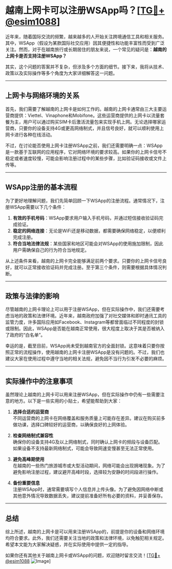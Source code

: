 # 越南上网卡可以注册WSApp吗？[[TG💪+ @esim1088](https://t.me/s/esim1088)]

近年来，随着国际交流的频繁，越来越多的人开始关注跨境通信工具和相关服务。其中，WSApp（假设为某款国际社交应用）因其便捷性和功能丰富性而受到广泛关注。然而，对于在越南旅行或长期居住的朋友来说，一个常见的疑问是：**越南的上网卡是否支持注册WSApp？**

其实，这个问题的答案并不复杂，但涉及多个方面的细节。接下来，我将从技术、政策以及实际操作等多个角度为大家详细解答这一问题。

---

## 上网卡与网络环境的关系

首先，我们需要了解越南的上网卡是如何工作的。越南的上网卡通常由三大主要运营商提供：Viettel、Vinaphone和Mobifone。这些运营商提供的上网卡以流量套餐为主，用户可以通过购买SIM卡后激活流量包来实现手机上网。无论选择哪家运营商，只要你的设备支持4G或更高网络制式，并且信号良好，就可以顺利使用上网卡进行各种在线活动。

不过，在讨论能否使用上网卡注册WSApp之前，我们还需要明确一点：WSApp是一款基于互联网的应用程序，它对网络环境的要求较高。如果你的上网卡信号不稳定或者速度较慢，可能会影响注册过程中的某些步骤，比如验证码接收或文件上传等。

---

## WSApp注册的基本流程

为了更好地理解问题，我们先简单回顾一下WSApp的注册流程。通常情况下，注册WSApp需要以下几个条件：

1. **有效的手机号码**：WSApp要求用户输入手机号码，并通过短信接收验证码完成验证。
2. **稳定的网络连接**：无论是WiFi还是移动数据，都需要确保网络稳定，以便顺利完成注册。
3. **符合当地法律法规**：某些国家和地区可能会对WSApp的使用施加限制，因此用户需确保自己的行为符合当地规定。

从上述条件来看，越南的上网卡完全能够满足前两个要求。只要你的上网卡信号良好，就可以正常接收验证码并完成注册。至于第三个条件，则需要根据具体情况判断。

---

## 政策与法律的影响

尽管越南的上网卡理论上可以用于注册WSApp，但在实际操作中，我们还需要考虑当地的政策和法律环境。近年来，越南政府加强了对社交媒体和即时通讯工具的监管力度，许多国际应用如Facebook、Instagram等都曾面临过不同程度的封锁或限制。因此，WSApp是否能在越南正常使用，很大程度上取决于其是否被纳入了政府的“白名单”。

幸运的是，截至目前，WSApp尚未受到越南官方的全面封锁。这意味着只要你按照正常的流程操作，使用越南的上网卡注册WSApp是没有问题的。不过，我们也建议大家在使用过程中遵守当地的相关法规，避免因不当行为引发不必要的麻烦。

---

## 实际操作中的注意事项

虽然理论上越南的上网卡可以用来注册WSApp，但在实际操作中仍有一些需要注意的地方。以下是一些实用的小贴士，希望能帮助到大家：

1. **选择合适的运营商**  
   不同运营商的上网卡在网络覆盖和服务质量上可能存在差异。建议在购买前多做功课，选择口碑较好的运营商，以确保良好的上网体验。

2. **检查网络制式兼容性**  
   确保你的设备支持4G及以上网络制式，同时确认上网卡的频段与设备匹配。如果设备不支持最新网络制式，可能会导致网速变慢甚至无法正常使用。

3. **避免高峰期使用**  
   在越南的一些热门旅游城市或大型活动期间，网络可能会出现拥堵现象。为了避免影响注册过程，建议避开高峰时段，选择较为安静的时间段进行操作。

4. **备份重要信息**  
   注册WSApp时，通常需要填写个人信息并上传头像。为了避免因网络中断或其他意外情况导致数据丢失，建议提前准备好所有必要的资料，并妥善保存。

---

## 总结

综上所述，越南的上网卡是可以用来注册WSApp的，前提是你的设备和网络环境均符合要求。此外，我们还需要关注当地的政策和法律环境，以免触犯相关规定。希望本文能为大家解决疑惑，并在实际使用中提供一定的指导。

如果你还有其他关于越南上网卡或WSApp的问题，欢迎随时留言交流！[[TG💪+ @esim1088](https://t.me/s/esim1088) ![Image](https://i.postimg.cc/4NQfJmqS/Snipaste-2025-05-13-00-14-12.png)]